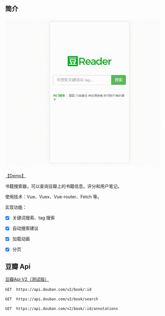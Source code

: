 ## 简介

![](GIF.gif)

[【Demo】](http://ovhkjvhoy.bkt.clouddn.com/index.html)

书籍搜索器，可以查询豆瓣上的书籍信息，评分和用户笔记。

使用技术：Vue、Vuex、Vue-router、Fetch 等。

实现功能：

- [x] 关键词搜索、tag 搜索

- [x] 自动搜索建议

- [x] 加载动画

- [x] 分页

## 豆瓣 Api

[豆瓣Api V2（测试版）](https://developers.douban.com/wiki/?title=api_v2)

`GET  https://api.douban.com/v2/book/:id`

`GET  https://api.douban.com/v2/book/search`

`GET  https://api.douban.com/v2/book/:id/annotations`